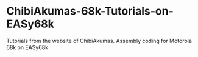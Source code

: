 # ChibiAkumas-68k-Tutorials-on-EASy68k
Tutorials from the website of ChibiAkumas. Assembly coding for Motorola 68k on EASy68k
